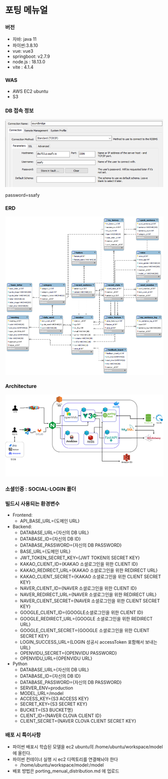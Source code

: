 # 포팅 메뉴얼

### 버전

- 자바: java 11
- 파이썬:3.8.10
- vue: vue3
- springboot: v2.7.9
- node.js : 18.13.0
- vite : 4.1.4

### WAS

- AWS EC2 ubuntu
- S3

### DB 접속 정보

![](./assets/dbaccess.png)

password=ssafy

### ERD

![](./assets/erd.png)

### Architecture

![](./assets/architecture.drawio.png)

### 소셜인증 : SOCIAL-LOGIN 폴더

### 빌드시 사용되는 환경변수

- Frontend:
  - API_BASE_URL={도메인 URL}
- Backend:
  - DATABASE_URL={자신의 DB URL}
  - DATABASE_ID={자신의 DB ID}
  - DATABASE_PASSWORD={자신의 DB PASSWORD}
  - BASE_URL={도메인 URL}
  - JWT_TOKEN_SECRET_KEY={JWT TOKEN의 SECRET KEY}
  - KAKAO_CLIENT_ID={KAKAO 소셜로그인을 위한 CLIENT ID}
  - KAKAO_REDIRECT_URL={KAKAO 소셜로그인을 위한 REDIRECT URL}
  - KAKAO_CLIENT_SECRET={KAKAO 소셜로그인을 위한 CLIENT SECRET KEY}
  - NAVER_CLIENT_ID={NAVER 소셜로그인을 위한 CLIENT ID}
  - NAVER_REDIRECT_URL={NAVER 소셜로그인을 위한 REDIRECT URL}
  - NAVER_CLIENT_SECRET={NAVER 소셜로그인을 위한 CLIENT SECRET KEY}
  - GOOGLE_CLIENT_ID={GOOGLE소셜로그인을 위한 CLIENT ID}
  - GOOGLE_REDIRECT_URL={GOOGLE 소셜로그인을 위한 REDIRECT URL}
  - GOOGLE_CLIENT_SECRET={GOOGLE 소셜로그인을 위한 CLIENT SECRET KEY}
  - LOGIN_SUCCESS_URL={LOGIN 성공시 accessToken 포함해서 보내는 URL}
  - OPENVIDU_SECRET={OPENVIDU PASSWORD}
  - OPENVIDU_URL={OPENVIDU URL}
- Python
  - DATABASE_URL={자신의 DB URL}
  - DATABASE_ID={자신의 DB ID}
  - DATABASE_PASSWORD={자신의 DB PASSWORD}
  - SERVER_ENV=production
  - MODEL_URL=/model
  - ACCESS_KEY={S3 ACCESS KEY}
  - SECRET_KEY={S3 SECRET KEY}
  - BUCKET={S3 BUCKET명}
  - CLIENT_ID={NAVER CLOVA CLIENT ID}
  - CLIENT_SECRET={NAVER CLOVA CLIENT SECRET KEY}

### 배포 시 특이사항

- 파이썬 배포시 학습된 모델을 ec2 ubuntu의 /home/ubuntu/workspace/model 에 올린다.
- 파이썬 컨테이너 실행 시 ec2 디렉토리를 연결해놔야 한다
  - /home/ubuntu/workspace/model:/model
- 배포 방법은 porting_menual_distribution.md 에 업로드
